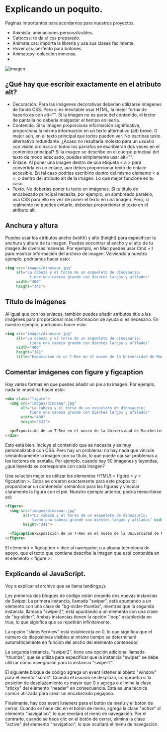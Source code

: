 # Explicando un poquito. 

Paginas importantes para acordarnos para nuestros proyectos. 
- Animista: animaciones personalizables. 
- Cattocss: te da el css preparado.
- Animate.css: importa la libreria y usa sus clases facilmente. 
- Hover.css: perfecto para botones. 
- Animatopy: colección inmensa.
- 

![imagen](https://i.pinimg.com/564x/59/c3/1f/59c31ff9738022a8428d97cba0fce552.jpg)

## ¿Qué hay que escribir exactamente en el atributo alt?

- Decoración. Para las imágenes decorativas deberían utilizarse imágenes de fondo CSS. Pero si es inevitable usar HTML, la mejor forma de hacerlo es con alt="". Si la imagen no es parte del contenido, el lector de pantalla no debería malgastar el tiempo en leerla.
- Contenido. Si tu imagen proporciona información significativa, proporciona la misma información en un texto alternativo (alt) breve. O mejor aún, en el texto principal que todos pueden ver. No escribas texto alternativo redundante. ¿Acaso no resultaría molesto para un usuario con visión ordinaria si todos los párrafos se escribieran dos veces en el contenido principal? Si la imagen se describe en el cuerpo principal del texto de modo adecuado, puedes simplemente usar alt="".
- Enlace. Al poner una imagen dentro de una etiqueta < a > para convertirla en un enlace, aun debes proporcionar texto de enlace accesible. En tal caso podrías escribirlo dentro del mismo elemento < a >, o dentro del atributo alt de la imagen. Lo que mejor funcione en tu caso.
- Texto. No deberías poner tu texto en imágenes. Si tu título de encabezado principal necesita, por ejemplo, un sombreado paralelo, usa CSS para ello en vez de poner el texto en una imagen. Pero, si realmente no puedes evitarlo, deberías proporcionar el texto en el atributo alt.

## Anchura y altura

Puedes usar los atributos ancho (width) y alto (height) para especificar la anchura y altura de tu imagen. Puedes encontrar el ancho y el alto de tu imagen de diversas maneras. Por ejemplo, en Mac puedes usar Cmd + I para mostrar información del archivo de imagen. Volviendo a nuestro ejemplo, podríamos hacer esto:

```html
<img src="images/dinosaur.jpg"
     alt="La cabeza y el torso de un esqueleto de dinosaurio;
           tiene una cabeza grande con dientes largos y afilados"
     width="400"
     height="341">
```

## Título de imágenes

Al igual que con los enlaces, también puedes añadir atributos title a las imágenes para proporcionar más información de ayuda si es necesario. En nuestro ejemplo, podríamos hacer esto:

```html
<img src="images/dinosaur.jpg"
     alt="La cabeza y el torso de un esqueleto de dinosaurio;
           tiene una cabeza grande con dientes largos y afilados"
     width="400"
     height="341"
     title="Exposición de un T-Rex en el museo de la Universidad de Manchester.">
```

## Comentar imágenes con figure y figcaption
Hay varias formas en que puedes añadir un pie a tu imagen. Por ejemplo, nada te impediría hacer esto:

```html
<div class="figure">
  <img src="images/dinosaur.jpg"
       alt="La cabeza y el torso de un esqueleto de dinosaurio;
           tiene una cabeza grande con dientes largos y afilados"
       width="400"
       height="341">

  <p>Exposición de un T-Rex en el museo de la Universidad de Manchester.</p>
</div>
```

Esto está bien. Incluye el contenido que se necesita y es muy personalizable con CSS. Pero hay un problema: no hay nada que vincule semánticamente la imagen con su título, lo que puede causar problemas a los lectores de pantalla. Por ejemplo, cuando hay 50 imágenes y leyendas, ¿qué leyenda se corresponde con cada imagen?

Una solución mejor es utilizar los elementos HTML5 < figure > y < figcaption >. Estos se crearon exactamente para este propósito: proporcionar un contenedor semántico para las figuras y vincular claramente la figura con el pie. Nuestro ejemplo anterior, podría reescribirse así:

```html
<figure>
  <img src="images/dinosaur.jpg"
        alt="La cabeza y el torso de un esqueleto de dinosaurio;
            tiene una cabeza grande con dientes largos y afilados" width="400"
        height="341">

  <figcaption>Exposición de un T-Rex en el museo de la Universidad de Manchester.</figcaption>
</figure>
```

El elemento < figcaption > dice al navegador, o a alguna tecnología de apoyo, que el texto que contiene describe la imagen que está contenida en el elemento < figure >.


## Explicando el JavaScript. 

Voy a explicar el archivo que se llama landingp.js

Los primeros dos bloques de código están creando dos nuevas instancias de Swiper. La primera instancia, llamada "swiper", está apuntando a un elemento con una clase de "bg-slider-thumbs", mientras que la segunda instancia, llamada "swiper2", está apuntando a un elemento con una clase de "bg-slider". Ambas instancias tienen la opción "loop" establecida en true, lo que significa que se repetirán infinitamente.

La opción "slidesPerView" está establecida en 0, lo que significa que el número de diapositivas visibles al mismo tiempo se determinará automáticamente en función del ancho del elemento contenedor.

La segunda instancia, "swiper2", tiene una opción adicional llamada "thumbs", que se utiliza para especificar que la instancia "swiper" se debe utilizar como navegación para la instancia "swiper2".

El siguiente bloque de código agrega un event listener al objeto "window" para el evento "scroll". Cuando el usuario se desplaza, comprueba si la posición de desplazamiento es mayor que 0 y agrega o elimina la clase "sticky" del elemento "header" en consecuencia. Esta es una técnica común utilizada para crear un encabezado pegajoso.

Finalmente, hay dos event listeners para el botón de menú y el botón de cerrar. Cuando se hace clic en el botón de menú, agrega la clase "active" al elemento "navigation", lo que revelará el menú de navegación. Por el contrario, cuando se hace clic en el botón de cerrar, elimina la clase "active" del elemento "navigation", lo que ocultará el menú de navegación.
